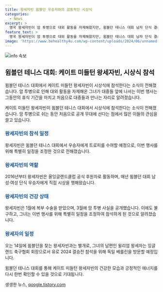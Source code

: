 ```yaml
---
title: 왕세자빈 윔블던 우승자와의 감동적인 시상식
categories:
  - News
excerpt: >
  영국 왕세자빈이 암 투병으로 대외 활동을 자제해왔지만, 윔블던 테니스 대회 남자 단식 결승전에 참석하여 우승자에게 시상할 예정이다. 이는 시아버지인 찰스 3세 국왕의 생일 행사 참석 이후 한 달 만의 공개 행사로, 대중들의 이목을 끌고 있다. 왕세자빈은 2016년부터 올잉글랜드클럽 공식 후원 역할을 맡아 왔으며, 암 투병으로 대외 활동을 제약받고 있는 상황에서도 테니스 대회에 특별한 의미를 부여하고 있다.
feature_text: >
  영국 왕세자빈이 암 투병으로 대외 활동을 자제해왔지만, 윔블던 테니스 대회 남자 단식 결승전에 참석하여 우승자에게 시상할 예정이다. 이는 시아버지인 찰스 3세 국왕의 생일 행사 참석 이후 한 달 만의 공개 행사로, 대중들의 이목을 끌고 있다. 왕세자빈은 2016년부터 올잉글랜드클럽 공식 후원 역할을 맡아 왔으며, 암 투병으로 대외 활동을 제약받고 있는 상황에서도 테니스 대회에 특별한 의미를 부여하고 있다.
image: 'https://www.behealthy4u.com/wp-content/uploads/2024/06/unnamed-file.png'
---
```


<p><img src="https://www.behealthy4u.com/wp-content/uploads/2024/06/unnamed-file.png" alt="info 속보" /></p>

<h2 data-ke-size="size26">윔블던 테니스 대회: 케이트 미들턴 왕세자빈, 시상식 참석</h2>

<p>윔블던 테니스 대회에서 케이트 미들턴 왕세자빈이 시상식에 참석한다는 소식이 전해졌습니다. 암 투병으로 인해 대외 활동을 자제해온 그녀가 대중들 앞에 나서는 이번 행사는 그동안의 휴식 기간을 마치고 처음으로 대중들과 만나는 자리로 알려졌습니다.</p>

<p data-ke-size="size16">케이트 미들턴 왕세자빈이 윔블던 테니스 대회에서 시상식에 참석한다는 소식이 전해졌습니다. 암 투병으로 쉬는 동안 처음으로 공개 무대에 선다는 점에서 많은 이들의 관심을 끌고 있습니다.</p>

<h3><b><span style="color: #1a5490;">왕세자빈의 참석 일정</span></b></h3>

<p>왕세자빈은 윔블던 테니스 대회에서 우승자에게 트로피를 수여할 예정으로, 이번 행사를 위해 특별히 일정을 조정한 것으로 전해졌습니다.</p>

<h3><b><span style="color: #1a5490;">왕세자빈의 역할</span></b></h3>

<p>2016년부터 왕세자빈은 올잉글랜드클럽 공식 후원자로 활동하며, 매년 윔블던 대회 남성·여성 단식 우승자에게 직접 시상을 행해왔습니다.</p>

<h3><b><span style="color: #1a5490;">왕세자빈의 건강 상태</span></b></h3>

<p>왕세자빈은 1월에 복부 수술을 받았으며, 3월에 암 투병 사실을 공개했습니다. 이에도 불구하고, 그녀는 이번 행사를 위해 특별히 일정을 조정하여 참석하게 된 것으로 알려졌습니다.</p>

<h3><b><span style="color: #1a5490;">왕세자의 일정</span></b></h3>

<p>오는 14일에 윔블던을 찾는 왕세자빈과는 별개로, 그녀의 남편인 윌리엄 왕세자는 잉글랜드 축구협회 회장으로서 유로 2024 결승전 참석을 위해 독일 베를린을 방문할 예정입니다.</p>

<p>윔블던 테니스 대회를 통해 케이트 미들턴 왕세자빈의 건강한 모습과 긍정적인 에너지를 다시 한번 확인할 수 있을 것으로 기대됩니다.</p>
생생한 뉴스, <a href="https://qoogle.tistory.com" rel="dofollow">qoogle.tistory.com</a>


